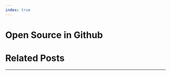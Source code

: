 ```yaml
---
index: true
---
```

<main-banner title="ps -ef | grep coding"></main-banner>
<div class="wrapper">

# Open Source in Github
<open-source-index category="OpenSource"/>


# Related Posts
<blog-index category="Blog" :tags="['vue-pivottable', 'vue-datamaps']" related/>

<hr>
<main-footer/>
</div>
